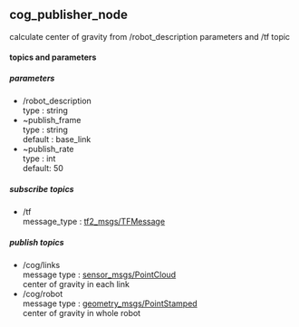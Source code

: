 ## cog_publisher_node  
calculate center of gravity from /robot_description parameters and /tf topic  

#### topics and parameters  

##### parameters  
- /robot_description  
type : string     
- ~publish_frame  
type : string  
default : base_link   
- ~publish_rate  
type : int  
default: 50  

##### subscribe topics  
- /tf  
message_type :
[tf2_msgs/TFMessage](http://docs.ros.org/jade/api/tf2_msgs/html/msg/TFMessage.html)  

##### publish topics  
- /cog/links  
message type : [sensor_msgs/PointCloud](http://docs.ros.org/api/sensor_msgs/html/msg/PointCloud.html)  
center of gravity in each link
- /cog/robot  
message type :
[geometry_msgs/PointStamped](http://docs.ros.org/jade/api/geometry_msgs/html/msg/PointStamped.html)  
center of gravity in whole robot  